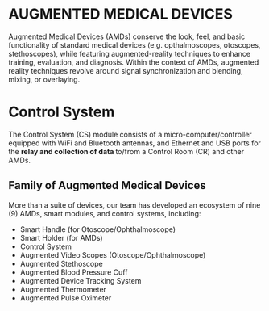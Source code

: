# AUGMENTED MEDICAL DEVICES
Augmented Medical Devices (AMDs) conserve the look, feel, and basic functionality of standard medical devices (e.g. opthalmoscopes, otoscopes, stethoscopes), while featuring augmented-reality techniques to enhance training, evaluation, and diagnosis. Within the context of AMDs, augmented reality techniques revolve around signal synchronization and blending, mixing, or overlaying.

# Control System
The Control System (CS) module consists of a micro-computer/controller equipped with WiFi and Bluetooth antennas, and Ethernet and USB ports for the <b> relay and collection of data </b> to/from a Control Room (CR) and other AMDs.

## Family of Augmented Medical Devices
More than a suite of devices, our team has developed an ecosystem of nine (9) AMDs, smart modules, and control systems, including:
* Smart Handle (for Otoscope/Ophthalmoscope)
* Smart Holder (for AMDs)
* Control System
* Augmented Video Scopes (Otoscope/Ophthalmoscope)
* Augmented Stethoscope
* Augmented Blood Pressure Cuff
* Augmented Device Tracking System
* Augmented Thermometer
* Augmented Pulse Oximeter
